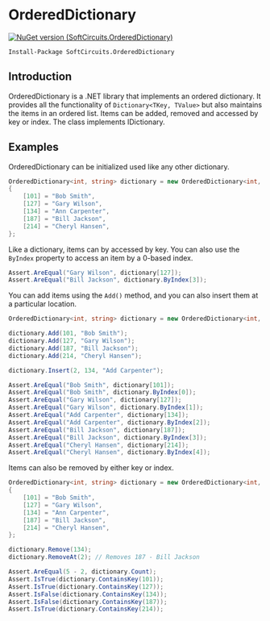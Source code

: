# OrderedDictionary

[![NuGet version (SoftCircuits.OrderedDictionary)](https://img.shields.io/nuget/v/SoftCircuits.OrderedDictionary.svg?style=flat-square)](https://www.nuget.org/packages/SoftCircuits.OrderedDictionary/)

```
Install-Package SoftCircuits.OrderedDictionary
```

## Introduction

OrderedDictionary is a .NET library that implements an ordered dictionary. It provides all the functionality of `Dictionary<TKey, TValue>` but also maintains the items in an ordered list. Items can be added, removed and accessed by key or index. The class implements IDictionary.

## Examples

OrderedDictionary can be initialized used like any other dictionary.

```cs
OrderedDictionary<int, string> dictionary = new OrderedDictionary<int, string>
{
    [101] = "Bob Smith",
    [127] = "Gary Wilson",
    [134] = "Ann Carpenter",
    [187] = "Bill Jackson",
    [214] = "Cheryl Hansen",
};
```

Like a dictionary, items can by accessed by key. You can also use the `ByIndex` property to access an item by a 0-based index.

```cs
Assert.AreEqual("Gary Wilson", dictionary[127]);
Assert.AreEqual("Bill Jackson", dictionary.ByIndex[3]);
```

You can add items using the `Add()` method, and you can also insert them at a particular location.

```cs
OrderedDictionary<int, string> dictionary = new OrderedDictionary<int, string>();

dictionary.Add(101, "Bob Smith");
dictionary.Add(127, "Gary Wilson");
dictionary.Add(187, "Bill Jackson");
dictionary.Add(214, "Cheryl Hansen");

dictionary.Insert(2, 134, "Add Carpenter");

Assert.AreEqual("Bob Smith", dictionary[101]);
Assert.AreEqual("Bob Smith", dictionary.ByIndex[0]);
Assert.AreEqual("Gary Wilson", dictionary[127]);
Assert.AreEqual("Gary Wilson", dictionary.ByIndex[1]);
Assert.AreEqual("Add Carpenter", dictionary[134]);
Assert.AreEqual("Add Carpenter", dictionary.ByIndex[2]);
Assert.AreEqual("Bill Jackson", dictionary[187]);
Assert.AreEqual("Bill Jackson", dictionary.ByIndex[3]);
Assert.AreEqual("Cheryl Hansen", dictionary[214]);
Assert.AreEqual("Cheryl Hansen", dictionary.ByIndex[4]);
```

Items can also be removed by either key or index.

```cs
OrderedDictionary<int, string> dictionary = new OrderedDictionary<int, string>
{
    [101] = "Bob Smith",
    [127] = "Gary Wilson",
    [134] = "Ann Carpenter",
    [187] = "Bill Jackson",
    [214] = "Cheryl Hansen",
};

dictionary.Remove(134);
dictionary.RemoveAt(2); // Removes 187 - Bill Jackson

Assert.AreEqual(5 - 2, dictionary.Count);
Assert.IsTrue(dictionary.ContainsKey(101));
Assert.IsTrue(dictionary.ContainsKey(127));
Assert.IsFalse(dictionary.ContainsKey(134));
Assert.IsFalse(dictionary.ContainsKey(187));
Assert.IsTrue(dictionary.ContainsKey(214));
```
